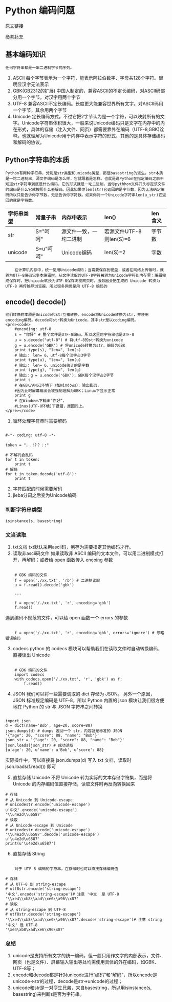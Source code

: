 # Python 编码问题

[原文链接](http://blog.csdn.net/haluoluo211/article/details/45055355)

[参考补充](https://github.com/AIMinder/DeepLearning101/wiki/ResPythonEncodeDecode)

## 基本编码知识
    任何字符串都是一串二进制字节的序列。

1. ASCII
    每个字节表示为一个字符，能表示阿拉伯数字、字母共128个字符。很明显汉字无法表示
2. GBK(GB2312的扩展)
    中国人制定的，兼容ASCII的不定长编码，对ASCII码部分用一个字节。对汉字用两个字节
3. UTF-8
    兼容ASCII不定长编码。长度更大能兼容世界所有文字。对ASCII码用一个字节，其余用两个字节
4. Unicode
    定长编码方式。不过它把2字节认为是一个字符，可以映射所有的文字。Unicode字符串体积很大，一般来说Unicode编码只是文字在内存中的内在形式，具体的存储（注入文件、网页）都需要靠外在编码（UTF-8,GBK)诠释。也就理解为Unicode用于内存中表示字符的形式，其他的是具体存储编码和解码的协议。


## Python字符串的本质
    Python有两种字符串，分别是str类型和unicode类型，都是basestring的派生。str本质是一坨二进制串，源文件编码是怎么样，它就跟着是怎样。也就是说Python在指定编码之前不知道str字符串到底是什么编码，它的形式就是一坨二进制，当你pythhon文件开头标定该文件的编码是什么它就按照什么去解码。因此如果你len(str)它返回的是字节数，因为无法确定编码所以只能告诉你字节数，无法告诉你字符数。如果你对一个Unicode字符串len(u_str)它返回的就是字符数。
    
|字符串类型|常量子串|内存中表示|len()|len含义|
|:--------|:--------|:-----------|:--------|:--------|
|str|S="呵呵"|源文件一致，一坨二进制|若源文件UTF-8则len(S)=6|字节数|
|unicode|S=u"呵呵"|Unicode编码|len(S)=2|字数|
        在计算机内存中，统一使用Unicode编码；当需要保存到硬盘，或者在网络上传输时，就转为UTF-8编码记事本编辑时，从文件读取的UTF-8字符被转为Unicode字符到内存里；编辑完成保存时，把Unicode转换为UTF-8保存浏览网页时，服务器会把生成的 Unicode 转换为 UTF-8 再传输导浏览器，所以很多网页是用 UTF-8 编码的

## encode() decode()
    他们转换的本质是Unicode和str互相转换。encode将Unicode转换为str，并使用encoding编码。decode将str转换为Unicode，其中str是以coding编码。
    <pre><code>
        #encoding: utf-8
        s = "你好" # 整个文件是UTF-8编码，所以这里的字符串也是UTF-8
        u = s.decode("utf-8") # 将utf-8的str转换为unicode
        g = u.encode('GBK') # 将unicode转换为str，编码为GBK
        print type(s), "len=", len(s)
        # 输出： len= 6，utf-8每个汉字占3字节
        print type(u), "len=", len(u)
        # 输出： len= 6，unicode统计的是字数
        print type(g), "len=", len(g)
        # 输出：g = u.encode('GBK')，GBK每个汉字占2字节
        print s
        # 在GBK/ANSI环境下（如Windows），输出乱码，
        #因为此时屏幕输出会被强制理解为GBK；Linux下显示正常
        print g
        # 在Windows下输出“你好”，
        #Linux(UTF-8环境)下报错，原因同上。
    </pre></code>

1. 循环处理字符串时需要解码
<pre><code>
#-*- coding: utf-8 -*-

token = "，.!?？：:"

# 不解码会乱码
for t in token:
    print t
# 解码
for t in token.decode('utf-8'):
    print t
</code></pre>
2. 字符匹配的时候需要解码
3. jieba分词之后变为Unicode编码

### 判断字符串类型
<pre><code>isinstance(s, basestring)</code></pre>

### 文当读取
1. txt文档
    txt默认采用ascii码，另存为需要指定其他编码才行。
2. 读取非ascii码文件
    如果读取非 ASCII 编码的文本文件，可以用二进制模式打开，再解码；或者给 open 函数传入 encoing 参数

<pre><code>
    # GBK 编码的文件
    f = open('./xx.txt', 'rb') # 二进制读取
    u = f.read().decode('gbk')

    ---

    f = open('/./xx.txt', 'r', encoding='gbk')
    f.read()
</code></pre>
遇到编码不规范的文件，可以给 open 函数一个 errors 的参数
<pre><code>
    f = open('/./xx.txt', 'r', encoding='gbk', errors='ignore') # 忽略错误编码
</code></pre>

3. codecs
python 的 codecs 模块可以帮助我们在读取文件时自动转换编码，直接读出 Unicode
<pre><code>
    # GBK 编码的文件
    import codecs
    with codecs.open('/./xx.txt', 'r', 'gbk') as f:
        f.read()
</code></pre>

4. JSON
    我们可以将一些需要调取的 dict 存储为 JSON。
    另外一个原因，JSON 标准规定编码是 UTF-8，所以 Python 内置的 json 模块让我们很方便地在 Python 的 str 与 JSON 字符串之间转换

<PRE><CODE>
import json
d = dict(name='Bob', age=20, score=88)
json.dumps(d) # dumps 返回一个 str，内容就是标准的 JSON
'{"age": 20, "score": 88, "name": "Bob"}'
json_str = '{"age": 20, "score": 88, "name": "Bob"}'
json.loads(json_str) # 成功读取
{u'age': 20, u'name': u'Bob', u'score': 88}
</CODE></PRE>
实际操作中，可以直接将 json.dumps(d) 写入 txt 文档，读取时 json.loads(f.read()) 即可

5. 直接存储 Unicode
    不将 Unicode 转为实际的文本存储字符集，而是将 Unicode 的内存编码值直接存储，读取文件时再反向转换回来
<PRE><CODE># 存储
# 从 Unicode 到 Unicode-escape
# unicodestr.encode('unicode-escape')
u'中文'.encode('unicode-escape')
'\\u4e2d\\u6587'
# 读取
# 从 Unicode-escape 到 Unicode
# unicodestr.decode('unicode-escape')
'\\u4e2d\\u6587'.decode('unicode-escape')
u'\u4e2d\u6587'
print(u'\u4e2d\u6587')</CODE></PRE>

6. 直接存储 String
<PRE><CODE>
    对于 UTF-8 编码的字符串，在存储时也可以直接存储编码值

# 存储
# 从 UTF-8 到 string-escape
# utf8str.encode('string-escape')
'中文'.encode('string-escape')# 注意 '中文' 是 UTF-8
'\\xe4\\xb8\\xad\\xe6\\x96\\x87'
# 读取
# 从 string-escape 到 UTF-8
# utf8str.decode('string-escape')
'\\xe4\\xb8\\xad\\xe6\\x96\\x87'.decode('string-escape')# 注意 string '中文' 是 UTF-8
'\xe4\xb8\xad\xe6\x96\x87'
</CODE></PRE>
### 总结

1. unicode是支持所有文字的统一编码，但一般只用作文字的内部表示，文件、网页（也是文件）、屏幕输入输出等处均需使用具体的外在编码，如GBK、UTF-8等；
2. encode和decode都是针对unicode进行“编码”和“解码”，所以encode是unicode->str的过程，decode是str->unicode的过程；
3. unicode和str是一对孪生兄弟，来自basestring，所以用isinstance(s, basestring)来判断s是否为字符串。

